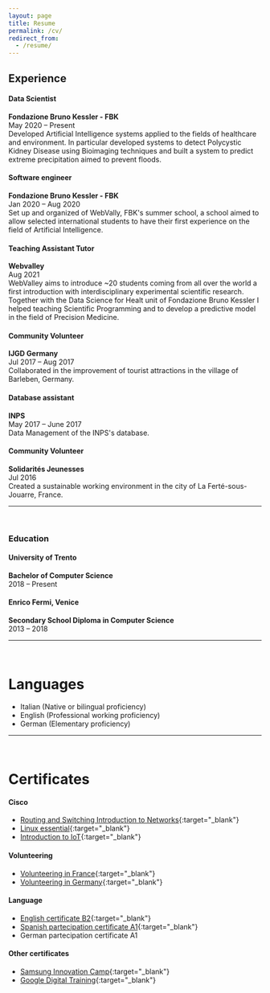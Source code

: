 ```yaml
---
layout: page
title: Resume
permalink: /cv/
redirect_from:
  - /resume/
---
```


## Experience
#### **Data Scientist**
**Fondazione Bruno Kessler - FBK**  
May 2020 – Present  
Developed Artificial Intelligence systems applied to the fields of healthcare and environment.
In particular developed systems to detect Polycystic Kidney Disease using Bioimaging techniques and built a system to predict extreme precipitation aimed to prevent floods.

#### **Software engineer**
**Fondazione Bruno Kessler - FBK**  
Jan 2020 – Aug 2020  
Set up and organized of WebVally, FBK's summer school, a school aimed to allow selected international students to have their first experience on the field of Artificial Intelligence.

#### **Teaching Assistant Tutor**
**Webvalley**  
Aug 2021  
WebValley aims to introduce ~20 students coming from all over the world a first introduction with interdisciplinary experimental scientific research. Together with the Data Science for Healt unit of Fondazione Bruno Kessler I helped teaching Scientific Programming and to develop a predictive model in the field of Precision Medicine.

#### **Community Volunteer**
**IJGD Germany**  
Jul 2017 – Aug 2017  
Collaborated in the improvement of tourist attractions in the village of Barleben, Germany.

#### **Database assistant**
**INPS**  
May 2017 – June 2017  
Data Management of the INPS's database.

#### **Community Volunteer**
**Solidarités Jeunesses**  
Jul 2016  
Created a sustainable working environment in the city of La Ferté-sous-Jouarre, France.

---
<br />

### Education
#### **University of Trento**
**Bachelor of Computer Science**  
2018 – Present

#### **Enrico Fermi, Venice**
**Secondary School Diploma in Computer Science**  
2013 – 2018

---
<br />

# Languages
- Italian (Native or bilingual proficiency)
- English (Professional working proficiency)
- German (Elementary proficiency)

---
<br />

# Certificates
#### Cisco
- [Routing and Switching Introduction to Networks](/file/CCNA_Routing_and_Switching_Introduction_to_Networks_certificate.pdf){:target="_blank"}
- [Linux essential](/file/Linux_essential_certificate.pdf){:target="_blank"}
- [Introduction to IoT](/file/Introduction_to_IoT_certificate.pdf){:target="_blank"}

#### Volunteering
- [Volunteering in France](/file/Lunaria_France_certificate.pdf){:target="_blank"}
- [Volunteering in Germany](/file/Lunaria_Germany_certificate.pdf){:target="_blank"}

#### Language
- [English certificate B2](/file/English_B2_certificate.pdf){:target="_blank"}
- [Spanish partecipation certificate A1](/file/Spanish_A1_certificate.pdf){:target="_blank"}
- German partecipation certificate A1

#### Other certificates
- [Samsung Innovation Camp](/file/Samsung_Innovation_Camp_certificate.pdf){:target="_blank"}
- [Google Digital Training](/file/Google_Digital_Training_certificate.pdf){:target="_blank"}
